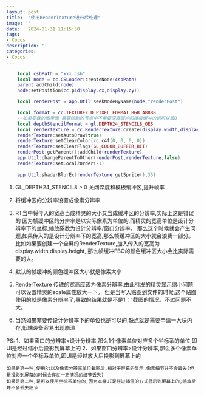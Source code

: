 ```yaml
---
layout: post
title:  "使用RenderTexture进行后处理"
image: ''
date:   2024-01-31 11:15:50
tags:
- Cocos
description: ''
categories: 
- Cocos
---
```

```lua
    local csbPath = "xxx.csb"
    local node = cc.CSLoader:createNode(csbPath)
    parent:addChild(node)
    node:setPosition(cc.p(display.cx,display.cy))

    local renderPost = app.Util:seekNodeByName(node,"renderPost")

    local format = cc.TEXTURE2_D_PIXEL_FORMAT_RGB_A8888
    --如果要截的图里面 需要绘制的节点中不需要深度缓冲和模板缓冲的话可以填0
    local depthStencilFormat = gl.DEPTH24_STENCIL8_OES
    local renderTexture = cc.RenderTexture:create(display.width,display.height,2,0x88F0)
    renderTexture:setAutoDraw(true)
    renderTexture:setClearColor(cc.c4f(0, 0, 0, 0))
    renderTexture:setClearFlags(GL_COLOR_BUFFER_BIT)
    renderPost:getParent():addChild(renderTexture)
    app.Util:changeParentToOther(renderPost,renderTexture,false)
    renderTexture:setLocalZOrder(-1)
    
    app.Util:shaderBlurEx(renderTexture:getSprite(),35)
```

1. GL_DEPTH24_STENCIL8 > 0  关闭深度和模板缓冲区,提升帧率
2. 将缓冲区的分辨率设置成像素分辨率
3. RT当中将传入的宽高当成精灵的大小又当成缓冲区的分辨率,实际上这是错误的
    因为帧缓冲区的分辨率是以实际像素为单位的,而精灵的宽高单位是设计分辨率下的坐标,缩放系数为设计分辨率/窗口分辨率。
    那么这个时候就会产生问题,如果传入的是设计分辨率下的宽高,那么帧缓冲区的大小就会浪费一部分。
    比如如果要创建一个全屏的RenderTexture,加入传入的宽高为 display.width,display.height,
    那么帧缓冲FBO的颜色缓冲区大小会比实际需要的大。  
4. 默认的帧缓冲的颜色缓冲区大小就是像素大小

5. RenderTexture 传递的宽高应该为像素分辨率,由此引发的精灵显示缩小问题可以设置精灵的scale属性放大一下。
但是当写入贴图到文件的时候,这个贴图使用的就是像素分辨率了,导致的结果就是不是1：1截图的情况，不过问题不大。

6. 当然如果非要传设计分辨率下的单位也是可以的,缺点就是需要申请一大块内存,低端设备容易出现崩溃

PS:
    1、如果窗口的分辨率<设计分辨率,那么1个像素单位对应多个坐标系的单位,即UI是经过缩小后投影到屏幕上的
    2、如果窗口分辨率>设计分辨率,那么多个像素单位对应一个坐标系单位,即UI是经过放大后投影到屏幕上的

    如果是第一种,使用Rt以及像素分辨率单位截图后,相对于屏幕的显示,像素细节并不会丢失(但是投影到屏幕的时候会存在一定情况的细节丢失)
    如果是第二种,是可以使用坐标系单位的,因为本身UI是经过插值的方式显示到屏幕上的,缩放后并不会丢失细节

